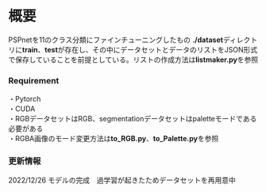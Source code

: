 # 概要
PSPnetを11のクラス分類にファインチューニングしたもの
**./dataset**ディレクトリに**train**、**test**が存在し、その中にデータセットとデータのリストをJSON形式で保存していることを前提としている。リストの作成方法は**listmaker.py**を参照
### Requirement
・Pytorch  
・CUDA  
・RGBデータセットはRGB、segmentationデータセットはpaletteモードである必要がある  
・RGBA画像のモード変更方法は**to_RGB.py**、**to_Palette.py**を参照

### 更新情報
2022/12/26 モデルの完成　過学習が起きたためデータセットを再用意中